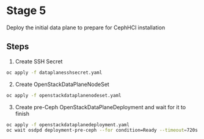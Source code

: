 # Stage 5

Deploy the initial data plane to prepare for CephHCI installation

## Steps

1. Create SSH Secret
```bash
oc apply -f dataplanesshsecret.yaml
```
2. Create OpenStackDataPlaneNodeSet
```bash
oc apply -f openstackdataplanenodeset.yaml
```
3. Create pre-Ceph OpenStackDataPlaneDeployment and wait for it to finish
```bash
oc apply -f openstackdataplanedeployment.yaml
oc wait osdpd deployment-pre-ceph --for condition=Ready --timeout=720s
```
